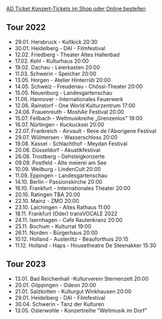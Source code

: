 [AD Ticket Konzert-Tickets im Shop oder Online bestellen](http://www.adticket.de/Sedaa.html) 

## Tour 2022
- 29.01. Hersbruck - Kultkick 20:30
- 30.01. Heidelberg - DAI - Filmfestival
- 12.02. Friedberg - Theater Altes Hallenbad 
- 17.02. Kehl - Kulturhaus 20:00  
- 19.02. Dachau - Leierkasten 20:00
- 11.03. Schwerin - Speicher 20:00 
- 13.05. Horgen -  Atelier Hinterrüti 20:00
- 14.05. Schweiz - Freudenau - Chössi-Theater 20:00
- 15.05. Neuenburg - Landesgartenschau
- 11.06. Hannover - Internationales Feuerwerk
- 12.06. Rainstorf - One World Kulturzentrum 17:00
- 24.06. Frauenreuth - MoshAir Festival 20:00
- 15.07. Fellbach -  Weltmusikreihe „Grenzenlos" 19:00
- 16.07. Nürtingen - Kuckucksei 20:00 
- 22.07. Frankreich - Airvault - Reve de l'Aborigene Festival
- 29.07. Wülmersen - Wasserschloss 20:00 
- 19.08. Kassel - Schlachthof - Meydan Festival
- 20.08. Düsseldorf - Akustikfestival 
- 26.08. Trostberg - Gehsteigkonzerte
- 09.09. Postfeld - Alte meierei am See
- 10.09. Weilburg - LindenCult 20:00 
- 11.09. Eppingen - Landesgartenschau 
- 14.10. Berlin - Passionskirche 20:00
- 16.10. Frankfurt - Internationales Theater 20:00
- 20.10. Ratingen TBA 20:00
- 22.10. Mainz - ZMO 20:00
- 23.10. Laichingen - Altes Rathaus 11:00
- 18.11. Frankfurt (Oder) transVOCALE 2022 
- 24.11. Isernhagen - Cafe Rautenkranz 20:00
- 25.11. Bochum - Kulturrat 19:00 
- 26.11. Norden - Bürgerhaus 20:00
- 10.12. Holland - Austerlitz - Beauforthuis 20:15
- 11.12. Holland - Haps - Housetheatre De Steenakker 15:30
  
## Tour 2023
- 13.01. Bad Reichenhall -Kulturverein Sternenzelt 20:00
- 20.01. Göppingen - Odeon 20:00 
- 21.01. Salzkotten - Kulturgut Winkhausen 20:00
- 29.01. Heidelberg - DAI - Filmfestival
- 30.04. Schwerin - Tanz der Kulturen 
- 13.05. Osterwohle - Konzertreihe "Weltmusik im Dorf"
